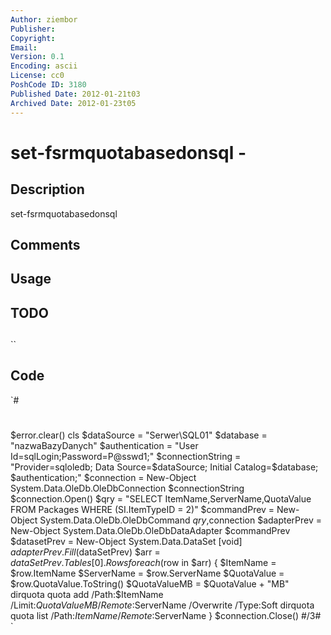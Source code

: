 ```yaml
---
Author: ziembor
Publisher: 
Copyright: 
Email: 
Version: 0.1
Encoding: ascii
License: cc0
PoshCode ID: 3180
Published Date: 2012-01-21t03
Archived Date: 2012-01-23t05
---
```


# set-fsrmquotabasedonsql - 

## Description

set-fsrmquotabasedonsql

## Comments



## Usage



## TODO



## 

``

## Code

`#
 #
 $error.clear() 
 cls 
 $dataSource = "Serwer\SQL01"
 $database = "nazwaBazyDanych"
 $authentication = "User Id=sqlLogin;Password=P@sswd1;"
 $connectionString = "Provider=sqloledb; Data Source=$dataSource; Initial Catalog=$database; $authentication;"
 $connection = New-Object System.Data.OleDb.OleDbConnection $connectionString
 $connection.Open()
 $qry = "SELECT ItemName,ServerName,QuotaValue FROM Packages WHERE (SI.ItemTypeID = 2)"
 $commandPrev = New-Object System.Data.OleDb.OleDbCommand $qry,$connection
 $adapterPrev = New-Object System.Data.OleDb.OleDbDataAdapter $commandPrev
 $datasetPrev = New-Object System.Data.DataSet
 [void] $adapterPrev.Fill($dataSetPrev)
 $arr = $dataSetPrev.Tables[0].Rows
 foreach ($row in $arr) {
 $ItemName   = $row.ItemName 
 $ServerName = $row.ServerName 
 $QuotaValue = $row.QuotaValue.ToString()
 $QuotaValueMB = $QuotaValue + "MB"
 dirquota quota add  /Path:$ItemName /Limit:$QuotaValueMB  /Remote:$ServerName  /Overwrite /Type:Soft
 dirquota quota list /Path:$ItemName /Remote:$ServerName
 }
 $connection.Close()
 #/3#
`

